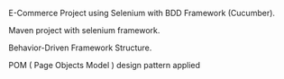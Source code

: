 E-Commerce Project using Selenium with BDD Framework (Cucumber).

Maven project with selenium framework.

Behavior-Driven Framework Structure.

POM ( Page Objects Model ) design pattern applied

